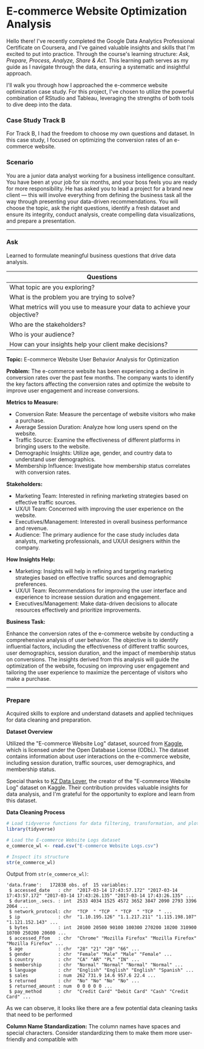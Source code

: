# E-commerce Website Optimization Analysis

Hello there! I've recently completed the Google Data Analytics Professional Certificate on Coursera, and I've gained valuable insights and skills that I'm excited to put into practice. Through the course's learning structure: *Ask, Prepare, Process, Analyze, Share & Act*. This learning path serves as my guide as I navigate through the data, ensuring a systematic and insightful approach.

I'll walk you through how I approached the e-commerce website optimization case study. For this project, I've chosen to utilize the powerful combination of RStudio and Tableau, leveraging the strengths of both tools to dive deep into the data.

### Case Study Track B

For Track B, I had the freedom to choose my own questions and dataset. In this case study, I focused on optimizing the conversion rates of an e-commerce website.

### Scenario

You are a junior data analyst working for a business intelligence consultant. You have been at your job for six months, and your boss feels you are ready for more responsibility. He has asked you to lead a project for a brand new client — this will involve everything from defining the business task all the way through presenting your data-driven recommendations. You will choose the topic, ask the right questions, identify a fresh dataset and ensure its integrity, conduct analysis, create compelling data visualizations, and prepare a presentation.

___

### Ask
Learned to formulate meaningful business questions that drive data analysis.

| Questions |
| ----------- |
| What topic are you exploring? |
| What is the problem you are trying to solve? |
| What metrics will you use to measure your data to achieve your objective? |
| Who are the stakeholders? |
|  Who is your audience? |
| How can your insights help your client make decisions? |

**Topic:** E-commerce Website User Behavior Analysis for Optimization

**Problem:** The e-commerce website has been experiencing a decline in conversion rates over the past few months. The company wants to identify the key factors affecting the conversion rates and optimize the website to improve user engagement and increase conversions.

**Metrics to Measure:**

- Conversion Rate: Measure the percentage of website visitors who make a purchase.
- Average Session Duration: Analyze how long users spend on the website.
- Traffic Source: Examine the effectiveness of different platforms in bringing users to the website.
- Demographic Insights: Utilize age, gender, and country data to understand user demographics.
- Membership Influence: Investigate how membership status correlates with conversion rates.

**Stakeholders:**

- Marketing Team: Interested in refining marketing strategies based on effective traffic sources.
- UX/UI Team: Concerned with improving the user experience on the website.
- Executives/Management: Interested in overall business performance and revenue.
- Audience: The primary audience for the case study includes data analysts, marketing professionals, and UX/UI designers within the company.

**How Insights Help:**

- Marketing: Insights will help in refining and targeting marketing strategies based on effective traffic sources and demographic preferences.
- UX/UI Team: Recommendations for improving the user interface and experience to increase session duration and engagement.
- Executives/Management: Make data-driven decisions to allocate resources effectively and prioritize improvements.

**Business Task:**

Enhance the conversion rates of the e-commerce website by conducting a comprehensive analysis of user behavior. The objective is to identify influential factors, including the effectiveness of different traffic sources, user demographics, session duration, and the impact of membership status on conversions. The insights derived from this analysis will guide the optimization of the website, focusing on improving user engagement and tailoring the user experience to maximize the percentage of visitors who make a purchase.

______

### Prepare

Acquired skills to explore and understand datasets and applied techniques for data cleaning and preparation.

**Dataset Overview**

Utilized the "E-commerce Website Log" dataset, sourced from [Kaggle](https://www.kaggle.com/datasets/kzmontage/e-commerce-website-logs), which is licensed under the Open Database License (ODbL). The dataset contains information about user interactions on the e-commerce website, including session duration, traffic sources, user demographics, and membership status.

Special thanks to [KZ Data Lover](https://www.kaggle.com/kzmontage/datasets), the creator of the "E-commerce Website Log" dataset on Kaggle. Their contribution provides valuable insights for data analysis, and I'm grateful for the opportunity to explore and learn from this dataset.

**Data Cleaning Process**

``` r
# Load tidyverse functions for data filtering, transformation, and plotting
library(tidyverse)

# Load the E-commerce Website Logs dataset
e_commerce_wl <- read.csv("E-commerce Website Logs.csv")

# Inspect its structure
str(e_commerce_wl)
```

Output from `str(e_commerce_wl)`:
```
'data.frame':	172838 obs. of  15 variables:
 $ accessed_date   : chr  "2017-03-14 17:43:57.172" "2017-03-14 17:43:57.172" "2017-03-14 17:43:26.135" "2017-03-14 17:43:26.135" ...
 $ duration_.secs. : int  2533 4034 1525 4572 3652 3847 2090 2793 3396 2064 ...
 $ network_protocol: chr  "TCP  " "TCP  " "TCP  " "TCP  " ...
 $ ip              : chr  "1.10.195.126" "1.1.217.211" "1.115.198.107" "1.121.152.143" ...
 $ bytes           : int  20100 20500 90100 100300 270200 10200 310900 10700 250200 20600 ...
 $ accessed_Ffom   : chr  "Chrome" "Mozilla Firefox" "Mozilla Firefox" "Mozilla Firefox" ...
 $ age             : chr  "28" "21" "20" "66" ...
 $ gender          : chr  "Female" "Male" "Male" "Female" ...
 $ country         : chr  "CA" "AR" "PL" "IN" ...
 $ membership      : chr  "Normal" "Normal" "Normal" "Normal" ...
 $ language        : chr  "English" "English" "English" "Spanish" ...
 $ sales           : num  262 731.9 14.6 957.6 22.4 ...
 $ returned        : chr  "No" "No" "No" "No" ...
 $ returned_amount : num  0 0 0 0 0 ...
 $ pay_method      : chr  "Credit Card" "Debit Card" "Cash" "Credit Card" ...
```
As we can observe, it looks like there are a few potential data cleaning tasks that need to be performed

**Column Name Standardization:**
  The column names have spaces and special characters. Consider standardizing them to make them more user-friendly and compatible with 

